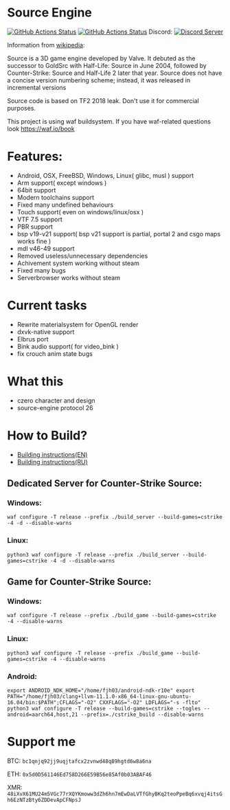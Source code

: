 # Source Engine
[![GitHub Actions Status](https://github.com/nillerusr/source-engine/actions/workflows/build.yml/badge.svg)](https://github.com/nillerusr/source-engine/actions/workflows/build.yml) [![GitHub Actions Status](https://github.com/nillerusr/source-engine/actions/workflows/tests.yml/badge.svg)](https://github.com/nillerusr/source-engine/actions/workflows/tests.yml)
 Discord: [![Discord Server](https://img.shields.io/discord/672055862608658432.svg)](https://discord.gg/hZRB7WMgGw)
 

Information from [wikipedia](https://wikipedia.org/wiki/Source_(game_engine)):

Source is a 3D game engine developed by Valve.
It debuted as the successor to GoldSrc with Half-Life: Source in June 2004,
followed by Counter-Strike: Source and Half-Life 2 later that year.
Source does not have a concise version numbering scheme; instead, it was released in incremental versions

Source code is based on TF2 2018 leak. Don't use it for commercial purposes.

This project is using waf buildsystem. If you have waf-related questions look https://waf.io/book

# Features:
- Android, OSX, FreeBSD, Windows, Linux( glibc, musl ) support
- Arm support( except windows )
- 64bit support
- Modern toolchains support
- Fixed many undefined behaviours
- Touch support( even on windows/linux/osx )
- VTF 7.5 support
- PBR support
- bsp v19-v21 support( bsp v21 support is partial, portal 2 and csgo maps works fine )
- mdl v46-49 support
- Removed useless/unnecessary dependencies
- Achivement system working without steam
- Fixed many bugs
- Serverbrowser works without steam

# Current tasks
- Rewrite materialsystem for OpenGL render
- dxvk-native support
- Elbrus port
- Bink audio support( for video_bink )
- fix crouch anim state bugs

# What this
- czero character and design
- source-engine protocol 26

# How to Build?
- [Building instructions(EN)](https://github.com/nillerusr/source-engine/wiki/Source-Engine-(EN))
- [Building instructions(RU)](https://github.com/nillerusr/source-engine/wiki/Source-Engine-(RU))
## Dedicated Server for Counter-Strike Source:
###  Windows: 
    waf configure -T release --prefix ./build_server --build-games=cstrike -4 -d --disable-warns
###  Linux: 
    python3 waf configure -T release --prefix ./build_server --build-games=cstrike -4 -d --disable-warns

## Game for Counter-Strike Source:
###  Windows: 
    waf configure -T release --prefix ./build_game --build-games=cstrike -4 --disable-warns
###  Linux: 
    python3 waf configure -T release --prefix ./build_game --build-games=cstrike -4 --disable-warns
###  Android: 
    export ANDROID_NDK_HOME="/home/fjh03/android-ndk-r10e" export PATH="/home/fjh03/clang+llvm-11.1.0-x86_64-linux-gnu-ubuntu-16.04/bin:$PATH";CFLAGS="-O2" CXXFLAGS="-O2" LDFLAGS="-s -flto" python3 waf configure -T release --build-games=cstrike --togles --android=aarch64,host,21 --prefix=./cstrike_build --disable-warns

# Support me
BTC: `bc1qnjq92jj9uqjtafcx2zvnwd48q89hgtd6w8a6na`

ETH: `0x5d0D561146Ed758D266E59B56e85Af0b03ABAF46`

XMR: `48iXvX61MU24m5VGc77rXQYKmoww3dZh6hn7mEwDaLVTfGhyBKq2teoPpeBq6xvqj4itsGh6EzNTzBty6ZDDevApCFNpsJ`
